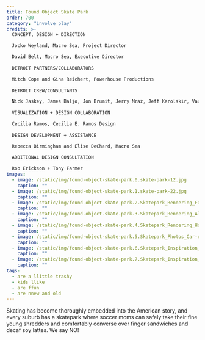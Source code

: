 ```yaml
---
title: Found Object Skate Park
order: 700
category: "involve play"
credits: >-
  CONCEPT, DESIGN + DIRECTION  

  Jocko Weyland, Macro Sea, Project Director  

  David Belt, Macro Sea, Executive Director  
    
  DETROIT PARTNERS/COLLABORATORS  

  Mitch Cope and Gina Reichert, Powerhouse Productions  
    
  DETROIT CREW/CONSULTANTS  

  Nick Jaskey, James Baljo, Jon Brumit, Jerry Mraz, Jeff Karolskir, Vaughn Taormina  
    
  VISUALIZATION + DESIGN COLLABORATION  

  Cecilia Ramos, Cecilia E. Ramos Design  
    
  DESIGN DEVELOPMENT + ASSISTANCE  

  Rebecca Birmingham and Elise DeChard, Macro Sea  
    
  ADDITIONAL DESIGN CONSULTATION  

  Rob Erickson + Tony Farmer
images:
  - image: /static/img/found-object-skate-park.0.skate-park-12.jpg
    caption: ""
  - image: /static/img/found-object-skate-park.1.skate-park-22.jpg
    caption: ""
  - image: /static/img/found-object-skate-park.2.Skatepark_Rendering_Farm-resized.jpg
    caption: ""
  - image: /static/img/found-object-skate-park.3.Skatepark_Rendering_Alley-resized.jpg
    caption: ""
  - image: /static/img/found-object-skate-park.4.Skatepark_Rendering_Houses-resized.jpg
    caption: ""
  - image: /static/img/found-object-skate-park.5.Skatepark_Photos_Car-resized.jpg
    caption: ""
  - image: /static/img/found-object-skate-park.6.Skatepark_Inspiration_Ramp-Roof.jpg
    caption: ""
  - image: /static/img/found-object-skate-park.7.Skatepark_Inspiration_Beam.jpg
    caption: ""
tags:
  - are a llittle trashy
  - kids llike
  - are ffun
  - are nnew and old
---
```

Skating has become thoroughly embedded into the American story, and every suburb has a skatepark where soccer moms can safely take their fine young shredders and comfortably converse over finger sandwiches and decaf soy lattes. We say NO!
